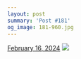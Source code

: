 ```yaml
---
layout: post
summary: 'Post #181'
og_image: 181-960.jpg
---
```


<p>
  <time>
    <a href="/181">February 16, 2024</a>
  </time>
  <a href="/181">
    <img src="{{ site.assets_url }}/181-480.jpg" srcset="{{ site.assets_url }}/181-240.jpg 240w, {{ site.assets_url }}/181-480.jpg 480w, {{ site.assets_url }}/181-720.jpg 720w, {{ site.assets_url }}/181-960.jpg 960w" sizes="(min-width: 700px) 50vw, calc(100vw - 2rem)" />
  </a>
</p>
